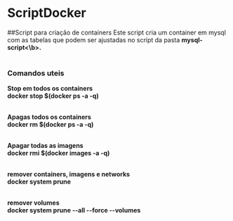 # ScriptDocker
##Script para criação de containers
Este script cria um container em mysql com as tabelas que podem ser ajustadas no script da pasta <b>mysql-script<\b>.<br><br>

### Comandos uteis
Stop em todos os containers<br>
docker stop $(docker ps -a -q)<br><br>

Apagas todos os containers<br>
docker rm $(docker ps -a -q)<br><br>

Apagar todas as imagens<br>
docker rmi $(docker images -a -q)<br><br>

remover containers, imagens e networks<br>
docker system prune<br><br>

remover volumes<br>
docker system prune --all --force --volumes<br><br>
